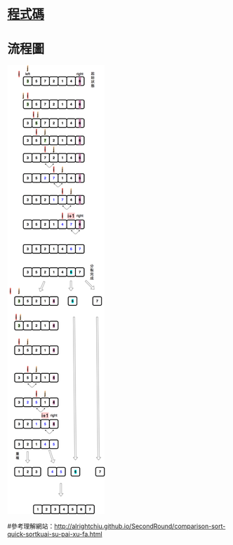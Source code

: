 # [程式碼](https://nbviewer.jupyter.org/github/hello02923/lai/blob/master/hw/quicksort_code.ipynb)

# 流程圖
![](quicksort_chart.png)

#參考理解網站：http://alrightchiu.github.io/SecondRound/comparison-sort-quick-sortkuai-su-pai-xu-fa.html
